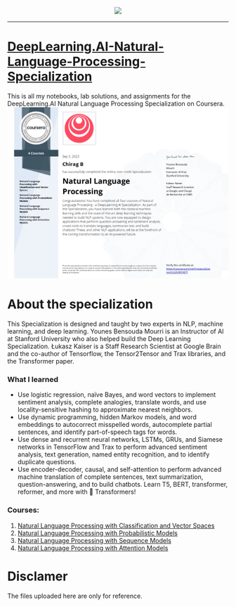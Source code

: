 <p align="center">

  <img height="100" src="https://wordpress.deeplearning.ai/wp-content/uploads/2021/02/LogoFiles_DeepLearning_PrimaryLogo.png">  

</p>
<hr>  

# [DeepLearning.AI-Natural-Language-Processing-Specialization](https://www.coursera.org/specializations/natural-language-processing)
This is all my notebooks, lab solutions, and assignments for the DeepLearning.AI Natural Language Processing Specialization on Coursera.
[![Welcome](https://github.com/Chirag05B/Portfolio/blob/main/Certifications/Natural%20Language%20Processing/Coursera%20NLP%20Specialization.jpg)](https://coursera.org/verify/specialization/2L62G8FZAETJ)

 
 
 # About the specialization
 This Specialization is designed and taught by two experts in NLP, machine learning, and deep learning. Younes Bensouda Mourri is an Instructor of AI at Stanford University who also helped build the Deep Learning Specialization. Łukasz Kaiser is a Staff Research Scientist at Google Brain and the co-author of Tensorflow, the Tensor2Tensor and Trax libraries, and the Transformer paper. 

 ### What I learned
 - Use logistic regression, naïve Bayes, and word vectors to implement sentiment analysis, complete analogies, translate words, and use locality-sensitive hashing to approximate nearest neighbors.  
- Use dynamic programming, hidden Markov models, and word embeddings to autocorrect misspelled words, autocomplete partial sentences, and identify part-of-speech tags for words.  
- Use dense and recurrent neural networks, LSTMs, GRUs, and Siamese networks in TensorFlow and Trax to perform advanced sentiment analysis, text generation, named entity recognition, and to identify duplicate questions.   
- Use encoder-decoder, causal, and self-attention to perform advanced machine translation of complete sentences, text summarization, question-answering, and to build chatbots. Learn T5, BERT, transformer, reformer, and more with 🤗  Transformers!  
 
### Courses:
1. [Natural Language Processing with Classification and Vector Spaces](https://github.com/FahdSeddik/DeepLearning.AI-Natural-Language-Processing-Specialization/tree/main/1-Natural%20Language%20Processing%20with%20Classification%20and%20Vector%20Spaces)  
2. [Natural Language Processing with Probabilistic Models](https://github.com/FahdSeddik/DeepLearning.AI-Natural-Language-Processing-Specialization/tree/main/2-Natural%20Language%20Processing%20with%20Probabilistic%20Models)  
3. [Natural Language Processing with Sequence Models](https://github.com/FahdSeddik/DeepLearning.AI-Natural-Language-Processing-Specialization/tree/main/3-Natural%20Language%20Processing%20with%20Sequence%20Models)  
4. [Natural Language Processing with Attention Models](https://github.com/FahdSeddik/DeepLearning.AI-Natural-Language-Processing-Specialization/tree/main/4-Natural%20Language%20Processing%20with%20Attention%20Models)  

 # Disclamer
The files uploaded here are only for reference. 
